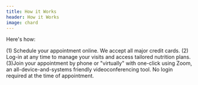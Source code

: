 ```yaml
---
title: How it Works
header: How it Works
image: chard
---
```


Here's how:

(1) Schedule your appointment online. We accept all major credit cards. 
(2) Log-in at any time to manage your visits and access tailored nutrition plans.
(3)Join your appointment by phone or "virtually" with one-click using Zoom, an all-device-and-systems friendly videoconferencing tool. No login required at the time of appointment.

